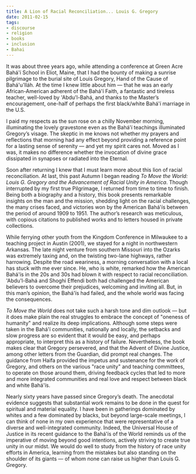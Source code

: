```yaml
---
title: A Lion of Racial Reconciliation... Louis G. Gregory
date: 2011-02-15
tags:
- discourse
- religion
- books
- inclusion
- Bahai
---
```


It was about three years ago, while attending a conference at Green Acre
Bah&aacute;'&iacute; School in Eliot, Maine, that I had the bounty of making a
sunrise pilgrimage to the burial site of Louis Gregory, Hand of the Cause of
Bah&aacute;'u'll&aacute;h. At the time I knew little about him &mdash; that he
was an early African-American adherent of the Bah&aacute;'&iacute; Faith, a
fantastic and tireless teacher, well-loved by 'Abdu'l-Bah&aacute;, and thanks to
the Master&#8217;s encouragement, one-half of perhaps the first black/white
Bah&aacute;'&iacute; marriage in the U.S.

<!-- truncate -->

I paid my respects as the sun rose on a chilly November morning, illuminating
the lovely gravestone even as the Bah&aacute;'&iacute; teachings illuminated
Gregory&#8217;s visage. The skeptic in me knows not whether my prayers and
reflections that morning had any effect beyond providing a reference point for a
lasting sense of serenity &mdash; and yet my spirit cares not. Moved as I was,
it makes no difference whether the invocation of divine grace dissipated in
synapses or radiated into the Eternal.

Soon after returning I knew that I must learn more about this lion of racial
reconciliation. At last, this past Autumn I began reading _To Move the World:
Louis G. Gregory and the Advancement of Racial Unity in America_. Though
interrupted by my first true Pilgrimage, I returned from time to time to finish.
Being both a biography and a history, this book presents remarkable insights on
the man and the mission, shedding light on the racial challenges, the many
crises faced, and victories won by the American Bah&aacute;'&iacute;s between
the period of around 1909 to 1951. The author&#8217;s research was meticulous,
with copious citations to published works and to letters housed in private
collections.

While ferrying other youth from the Kingdom Conference in Milwaukee to a
teaching project in Austin (2001), we stayed for a night in northwestern
Arkansas. The late night venture from southern Missouri into the Ozarks was
extremely taxing and, on the twisting two-lane highways, rather harrowing.
Despite the road weariness, a morning conversation with a local has stuck with
me ever since. He, who is white, remarked how the American Bah&aacute;'&iacute;s
in the 20s and 30s had blown it with respect to racial reconciliation.
'Abdu'l-Bah&aacute; and Shoghi Effendi both had challenged the American
believers to overcome their prejudices, welcoming and inviting all. But, in this
man&#8217;s opinion, the Bah&aacute;'&iacute;s had failed, and the whole world
was facing the consequences.

_To Move the World_ does not take such a harsh tone and dim outlook &mdash; but
it does make plain the real struggles to embrace the concept of "oneness of
humanity" and realize its deep implications. Although some steps were taken in
the Bah&aacute;'&iacute; communities, nationally and locally, the setbacks and
slow progress are so evident that it would be easy, and perhaps appropriate, to
interpret this as a history of failure. Nevertheless, the book makes clear that
Gregory persevered, and that the Advent of Divine Justice, among other letters
from the Guardian, did prompt real changes. The guidance from Haifa provided the
impetus and sustenance for the work of Gregory, and others on the various "race
unity" and teaching committees, to operate on those around them, driving
feedback cycles that led to more and more integrated communities and real love
and respect between black and white Bah&aacute;'&iacute;s.

Nearly sixty years have passed since Gregory&#8217;s death. The anecdotal
evidence suggests that substantial work remains to be done in the quest for
spiritual and material equality. I have been in gatherings dominated by whites
and a few dominated by blacks, but beyond large-scale meetings, I can think of
none in my own experience that were representative of a diverse and
well-integrated community. Indeed, the Universal House of Justice in its recent
guidance to the Bah&aacute;'&iacute;s of the World reminds us of the imperative
of moving beyond good intentions, actively striving to create true unity in our
midst. We would do well to study from the history of race unity efforts in
America, learning from the mistakes but also standing on the shoulder of its
giants &mdash; of whom none can raise us higher than Louis G. Gregory.
